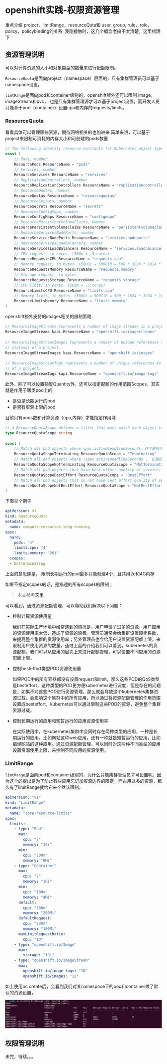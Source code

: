 # openshift实践-权限资源管理

重点介绍 project，limitRange，resourceQuta和 user, group, rule，role，policy，policybinding的关系,
我刚接触时，这几个概念老搞不太清楚，这里梳理下

## 资源管理说明

可以对计算资源的大小和对象类型的数量来进行配额限制。

``ResourceQuota``是面向project（namespace）层面的，只有集群管理员可以基于namespace设置。

``limtRange``是面向pod和container级别的，openshift额外还可以限制 image， imageStream和pvc，
也是只有集群管理源才可以基于project设置，而开发人员只能基于pod（container）设置cpu和内存的requests/limits。

### ResourceQuota

看看具体可以管理哪些资源，期待网络相关的也加进来.简单来讲，可以基于project来限制可消耗的内存大小和可创建的pods数量

```go
// The following identify resource constants for Kubernetes object types
const (
	// Pods, number
	ResourcePods ResourceName = "pods"
	// Services, number
	ResourceServices ResourceName = "services"
	// ReplicationControllers, number
	ResourceReplicationControllers ResourceName = "replicationcontrollers"
	// ResourceQuotas, number
	ResourceQuotas ResourceName = "resourcequotas"
	// ResourceSecrets, number
	ResourceSecrets ResourceName = "secrets"
	// ResourceConfigMaps, number
	ResourceConfigMaps ResourceName = "configmaps"
	// ResourcePersistentVolumeClaims, number
	ResourcePersistentVolumeClaims ResourceName = "persistentvolumeclaims"
	// ResourceServicesNodePorts, number
	ResourceServicesNodePorts ResourceName = "services.nodeports"
	// ResourceServicesLoadBalancers, number
	ResourceServicesLoadBalancers ResourceName = "services.loadbalancers"
	// CPU request, in cores. (500m = .5 cores)
	ResourceRequestsCPU ResourceName = "requests.cpu"
	// Memory request, in bytes. (500Gi = 500GiB = 500 * 1024 * 1024 * 1024)
	ResourceRequestsMemory ResourceName = "requests.memory"
	// Storage request, in bytes
	ResourceRequestsStorage ResourceName = "requests.storage"
	// CPU limit, in cores. (500m = .5 cores)
	ResourceLimitsCPU ResourceName = "limits.cpu"
	// Memory limit, in bytes. (500Gi = 500GiB = 500 * 1024 * 1024 * 1024)
	ResourceLimitsMemory ResourceName = "limits.memory"
)
```
openshift额外支持的images相关的限制策略

```go
// ResourceImageStreams represents a number of image streams in a project.
ResourceImageStreams kapi.ResourceName = "openshift.io/imagestreams"

// ResourceImageStreamImages represents a number of unique references to images in all image stream
// statuses of a project.
ResourceImageStreamImages kapi.ResourceName = "openshift.io/images"

// ResourceImageStreamTags represents a number of unique references to images in all image stream specs
// of a project.
ResourceImageStreamTags kapi.ResourceName = "openshift.io/image-tags"

```

此外，除了可以设置额度Quantity外，还可以指定配额的作用范围Scopes，其实就是作用于哪类pod上的:

 * 是否是长期运行的pod
 * 是否有资源上限的pod

目前只有pods数和计算资源（cpu,内存）才能指定作用域

```go
// A ResourceQuotaScope defines a filter that must match each object tracked by a quota
type ResourceQuotaScope string

const (
	// Match all pod objects where spec.activeDeadlineSeconds，这个是标明pod的运行时长参数
	ResourceQuotaScopeTerminating ResourceQuotaScope = "Terminating"
	// Match all pod objects where !spec.activeDeadlineSeconds ， 长期运行的pod
	ResourceQuotaScopeNotTerminating ResourceQuotaScope = "NotTerminating"
	// Match all pod objects that have best effort quality of service， 只能用来描述资源无上限的pod数
	ResourceQuotaScopeBestEffort ResourceQuotaScope = "BestEffort"
	// Match all pod objects that do not have best effort quality of service， 资源有上限的pod
	ResourceQuotaScopeNotBestEffort ResourceQuotaScope = "NotBestEffort"
)
```


下面举个例子

```yaml
apiVersion: v1
kind: ResourceQuota
metadata:
  name: compute-resources-long-running
spec:
  hard:
    pods: "4"
    limits.cpu: "4"
    limits.memory: "2Gi"
  scopes:
  - NotTerminating
```

上面的意思即是， 限制长期运行的pod最多只能创建4个，且共用2c和4G内存

如果不指定scopes的话，是描述的所有scopes的限制；

> 本文参考[这里](https://docs.openshift.org/latest/admin_guide/quota.html)

可以看到，通过资源配额管理，可以帮助我们解决以下问题：

* 控制计算资源使用量

  我们在实际生产环境中经常遇到的情况是，用户申请了过多的资源，用户应用的资源使用率太低，造成了资源的浪费。管理员通常会给集群设置超卖系数，来提高整个集群的资源使用率；另外管理员也会给用户设置资源配额上限，来限制用户使用资源的数量。通过上面的介绍我们可以看到，kubernetes的资源配额，我们可以从应用的层次上来进行配额管理，可以设置不同应用的资源配额上限。

* 控制besteffort类型POD资源使用量

  如果POD中的所有容器都没有设置request和limit，那么这些POD的QoS类型是besteffort，这种类型的POD更方便kubernetes进行调度，但是存在的问题是，如果不对这些POD进行资源管理，那么就会导致这个kubernetes集群资源过载，会影响这个集群中的所有应用，所以通过将资源配额管理的作用范围设置成besteffort，kubernetes可以通过限制这些POD的资源，避免整个集群资源过载。

* 控制长期运行的应用和短暂运行的应用资源使用率

  在实际使用中，在kubernetes集群中会同时存在两种类型的应用，一种是长期运行的应用，比如网站这种web应用，还有一种就是短暂运行的应用，比如编译网站的这种应用。通过资源配额管理，可以同时对这两种不同类型的应用设置资源使用上限，来控制不同应用的资源使用。

### LimitRange

``limtRange``是面向pod和container级别的，为什么只能集群管理员才可设置呢，因为这个的提出是为了防止有些应用忘记加资源边界的限定，而占用过多的资源，那么有了limitRange就给它来个默认限制。

```yaml
apiVersion: "v1"
kind: "LimitRange"
metadata:
  name: "core-resource-limits"
spec:
  limits:
    - type: "Pod"
      max:
        cpu: "2"
        memory: "1Gi"
      min:
        cpu: "200m"
        memory: "6Mi"
    - type: "Container"
      max:
        cpu: "2"
        memory: "1Gi"
      min:
        cpu: "100m"
        memory: "4Mi"
      default:
        cpu: "300m"
        memory: "200Mi"
      defaultRequest:
        cpu: "200m"
        memory: "100Mi"
      maxLimitRequestRatio:
        cpu: "10"
    - type: "openshift.io/Image"
      max:
        storage: "1Gi"
    - type: "openshift.io/ImageStream"
      max:
        openshift.io/image-tags: "10"
        openshift.io/images: "12"
```


如上使用oc create后，会看到我们对某namespace下的pod和container做了默认的资源设置，

![limitRange](/assets/limitRange.png)

## 权限管理说明

未完，待续。。。
